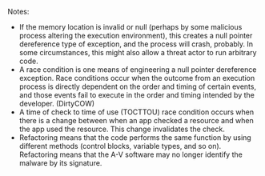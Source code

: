 
Notes:
 - If the memory location is invalid or null (perhaps by some malicious process altering the execution environment), this creates a null pointer dereference type of exception, and the process will crash, probably. In some circumstances, this might also allow a threat actor to run arbitrary code. 
 - A race condition is one means of engineering a null pointer dereference exception. Race conditions occur when the outcome from an execution process is directly dependent on the order and timing of certain events, and those events fail to execute in the order and timing intended by the developer. (DirtyCOW)
 - A time of check to time of use (TOCTTOU) race condition occurs when there is a change between when an app checked a resource and when the app used the resource. This change invalidates the check.  
 - Refactoring means that the code performs the same function by using different methods (control blocks, variable types, and so on). Refactoring means that the A-V software may no longer identify the malware by its signature.
